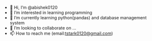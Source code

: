 - 👋 Hi, I’m @abishek0120
- 👀 I’m interested in learning programming
- 🌱 I’m currently learning python(pandas) and database management system
- 💞️ I’m looking to collaborate on ...
- 📫 How to reach me (email:tstark0120@gmail.com)

<!---
abishek0120/abishek0120 is a ✨ special ✨ repository because its `README.md` (this file) appears on your GitHub profile.
You can click the Preview link to take a look at your changes.
--->
